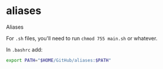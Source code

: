 # aliases

Aliases


For `.sh` files, you'll need to run `chmod 755 main.sh` or whatever.


In `.bashrc` add:

```sh
export PATH="$HOME/GitHub/aliases:$PATH"
```
